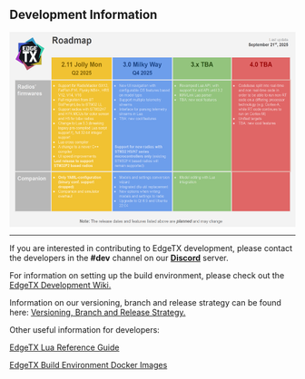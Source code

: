 ## Development Information

<p align="center">
<a href="/assets/roadmap.png?raw=true"><img src="/assets/roadmap.png?raw=true" align="center" height="344" width="656"></a>
</P>

---
If you are interested in contributing to EdgeTX development, please contact the developers in the **#dev** channel on our **[Discord](https://github.com/EdgeTX/edgetx.github.io/wiki/Community-Guidlines)** server.

For information on setting up the build environment, please check out the [EdgeTX Development Wiki.](https://github.com/EdgeTX/edgetx/wiki)

Information on our versioning, branch and release strategy can be found here: [Versioning, Branch and Release Strategy.](https://github.com/EdgeTX/edgetx.github.io/wiki/Versioning,-Branch-and-Release-Strategy)

Other useful information for developers:

[EdgeTX Lua Reference Guide](https://luadoc.edgetx.org/)

[EdgeTX Build Environment Docker Images](https://github.com/EdgeTX/build-edgetx)
